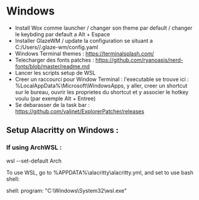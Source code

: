 # Windows

- Install Wox comme launcher / changer son theme par default / changer le keybding par default a Alt + Espace
- Installer GlazeWM / update la configuration se situant a C:/Users/<USER>/.glaze-wm/config.yaml
- Windows Terminal themes : https://terminalsplash.com/
- Telecharger des fonts patches : https://github.com/ryanoasis/nerd-fonts/blob/master/readme.md
- Lancer les scripts setup de WSL
- Creer un raccourci pour Window Terminal : l'executable se trouve ici : %LocalAppData%\Microsoft\WindowsApps, y aller, creer un shortcut sur le bureau, ouvrir les proprietes du shortcut et y associer le hotkey voulu (par exemple Alt + Entree)
- Se debarasser de la task bar : https://github.com/valinet/ExplorerPatcher/releases


## Setup Alacritty on Windows :
### If using ArchWSL :
wsl --set-default Arch

To use WSL, go to %APPDATA%\alacritty\alacritty.yml, and set to use bash shell:

shell:
 program: "C:\\Windows\\System32\\wsl.exe"

